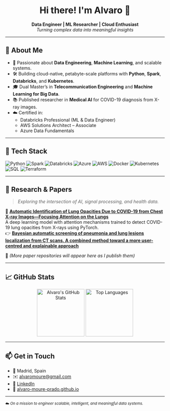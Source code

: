 <h1 align="center">Hi there! I'm Alvaro 👋</h1>

<p align="center">
  <b>Data Engineer | ML Researcher | Cloud Enthusiast</b><br>
  <i>Turning complex data into meaningful insights</i>
</p>

---

## 🚀 About Me

- 🧠 Passionate about **Data Engineering**, **Machine Learning**, and scalable systems.
- 🛠️ Building cloud-native, petabyte-scale platforms with **Python**, **Spark**, **Databricks**, and **Kubernetes**.
- 🎓 Dual Master’s in **Telecommunication Engineering** and **Machine Learning for Big Data**.
- 📚 Published researcher in **Medical AI** for COVID-19 diagnosis from X-ray images.
- ☁️ Certified in:
  - Databricks Professional (ML & Data Engineer)
  - AWS Solutions Architect – Associate
  - Azure Data Fundamentals

---

## 🧰 Tech Stack

![Python](https://img.shields.io/badge/Python-3776AB?style=for-the-badge&logo=python&logoColor=white)
![Spark](https://img.shields.io/badge/Apache%20Spark-E25A1C?style=for-the-badge&logo=apachespark&logoColor=white)
![Databricks](https://img.shields.io/badge/Databricks-FF3621?style=for-the-badge&logo=databricks&logoColor=white)
![Azure](https://img.shields.io/badge/Azure-0078D4?style=for-the-badge&logo=microsoftazure&logoColor=white)
![AWS](https://img.shields.io/badge/AWS-232F3E?style=for-the-badge&logo=amazonaws&logoColor=white)
![Docker](https://img.shields.io/badge/Docker-2496ED?style=for-the-badge&logo=docker&logoColor=white)
![Kubernetes](https://img.shields.io/badge/Kubernetes-326CE5?style=for-the-badge&logo=kubernetes&logoColor=white)
![SQL](https://img.shields.io/badge/SQL-025E8C?style=for-the-badge&logo=sqlite&logoColor=white)
![Terraform](https://img.shields.io/badge/Terraform-623CE4?style=for-the-badge&logo=terraform&logoColor=white)

---

## 🧪 Research & Papers

> *Exploring the intersection of AI, signal processing, and health data.*

🔬 **[Automatic Identification of Lung Opacities Due to COVID-19 from Chest X-ray Images—Focusing Attention on the Lungs](https://github.com/alvaromoureupm/Lung_lessions_COVID19)**  
A deep learning model with attention mechanisms trained to detect COVID-19 lung opacities from X-rays using PyTorch.  
👉 **[Bayesian automatic screening of pneumonia and lung lesions localization from CT scans. A combined method toward a more user-centred and explainable approach](https://github.com/BYO-UPM/CT-COVID)**

📌 *(More paper repositories will appear here as I publish them)*

---

## 📈 GitHub Stats

<p align="center">
  <img src="https://github-readme-stats.vercel.app/api?username=alvaromoureupm&show_icons=true&theme=tokyonight" alt="Alvaro's GitHub Stats" height="150"/>
  <img src="https://github-readme-stats.vercel.app/api/top-langs/?username=alvaromoureupm&layout=compact&theme=tokyonight" alt="Top Languages" height="150"/>
</p>

---

## 📫 Get in Touch

- 📍 Madrid, Spain  
- ✉️ alvaromoure@gmail.com  
- 💼 [LinkedIn](https://www.linkedin.com/in/alvaro-moure-prado/)  
- 🧠 [alvaro-moure-prado.github.io](https://github.com/alvaro-moure-prado)

---

<sub>☁️ *On a mission to engineer scalable, intelligent, and meaningful data systems.*</sub>
